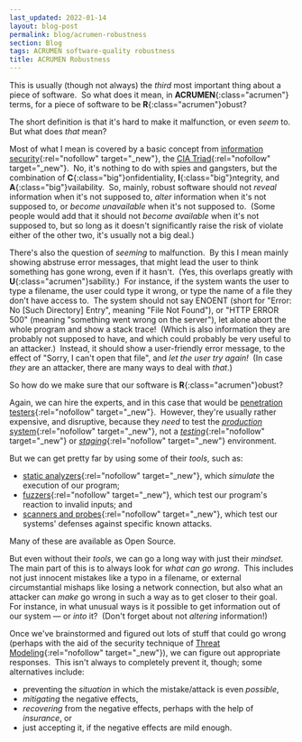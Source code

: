 ```yaml
---
last_updated: 2022-01-14
layout: blog-post
permalink: blog/acrumen-robustness
section: Blog
tags: ACRUMEN software-quality robustness
title: ACRUMEN Robustness
---
```


This is usually (though not always)
the _third_ most important thing about a piece of software.&nbsp;
So what does it mean, in **ACRUMEN**{:class="acrumen"} terms,
for a piece of software to be **R**{:class="acrumen"}obust?

The short definition is that
it's hard to make it malfunction,
or even _seem_ to.&nbsp;
But what does _that_ mean?

Most of what I mean is covered by
a basic concept from
[information security](https://en.wikipedia.org/wiki/Information_security){:rel="nofollow" target="_new"},
the
[CIA Triad](https://whatis.techtarget.com/definition/Confidentiality-integrity-and-availability-CIA){:rel="nofollow" target="_new"}.&nbsp;
No, it's nothing to do with spies and gangsters,
but the combination of
**C**{:class="big"}onfidentiality,
**I**{:class="big"}ntegrity, and
**A**{:class="big"}vailability.&nbsp;
So, mainly,
robust software should not
_reveal_ information when it's not supposed to,
_alter_ information when it's not supposed to,
or
_become unavailable_ when it's not supposed to.&nbsp;
(Some people would add that it should not
_become available_ when it's not supposed to,
but so long as it doesn't significantly raise
the risk of violate either of the other two,
it's usually not a big deal.)

There's also the question of _seeming_ to malfunction.&nbsp;
By this I mean mainly showing abstruse error messages,
that might lead the user to think something has gone wrong,
even if it hasn't.&nbsp;
(Yes, this overlaps greatly with **U**{:class="acrumen"}sability.)&nbsp;
For instance, if the system wants the user to
type a filename,
the user could type it wrong,
or type the name of a file they don't have access to.&nbsp;
The system should not say
ENOENT (short for "Error: No [Such Directory] Entry", meaning "File Not Found"),
or "HTTP ERROR 500" (meaning "something went wrong on the server"),
let alone abort the whole program
and show a stack trace!&nbsp;
(Which is also information they are probably not supposed to have,
and which could probably be very useful to an attacker.)&nbsp;
Instead, it should show a user-friendly error message,
to the effect of "Sorry, I can't open that file",
and _let the user try again!_&nbsp;
(In case _they_ are an attacker,
there are many ways to deal with _that_.)

So how do we make sure that our software is **R**{:class="acrumen"}obust?

Again, we can hire the experts,
and in this case that would be
[penetration testers](https://en.wikipedia.org/wiki/Penetration_test){:rel="nofollow" target="_new"}.&nbsp;
However, they're usually
rather expensive,
and disruptive,
because they _need_ to test the
[_production_ system](https://en.wikipedia.org/wiki/Deployment_environment#Production){:rel="nofollow" target="_new"},
not a
[_testing_](https://en.wikipedia.org/wiki/Deployment_environment#Testing){:rel="nofollow" target="_new"} or
[_staging_](https://en.wikipedia.org/wiki/Deployment_environment#Staging){:rel="nofollow" target="_new"}
environment.

But we can get pretty far by using some of their _tools_, such as:
- [static analyzers](https://en.wikipedia.org/wiki/Static_program_analysis){:rel="nofollow" target="_new"},
which _simulate_ the execution of our program;
- [fuzzers](https://en.wikipedia.org/wiki/Fuzzing){:rel="nofollow" target="_new"},
which test our program's reaction to invalid inputs; and
- [scanners and probes](https://www.intruder.io/guides/the-ultimate-guide-to-vulnerability-scanning){:rel="nofollow" target="_new"},
which test our systems' defenses against specific known attacks.

Many of these are available as Open Source.

But even without their _tools_,
we can go a long way with just their _mindset_.&nbsp;
The main part of this is to always look for _what can go wrong_.&nbsp;
This includes not just innocent mistakes like a typo in a filename,
or external circumstantial mishaps like losing a network connection,
but also what an attacker can _make_ go wrong
in such a way as to get closer to their goal.&nbsp;
For instance, in what unusual ways is it possible to
get information out of our system &mdash;
or _into_ it?&nbsp;
(Don't forget about not _altering_ information!)

Once we've brainstormed and figured out lots of stuff that could go wrong
(perhaps with the aid of the security technique of
[Threat Modeling](https://en.wikipedia.org/wiki/Threat_model){:rel="nofollow" target="_new"}),
we can figure out appropriate responses.&nbsp;
This isn't always to completely prevent it, though;
some alternatives include:
- preventing the _situation_ in which the mistake/attack is even _possible_,
- _mitigating_ the negative effects,
- _recovering_ from the negative effects, perhaps with the help of _insurance_, or
- just accepting it, if the negative effects are mild enough.
